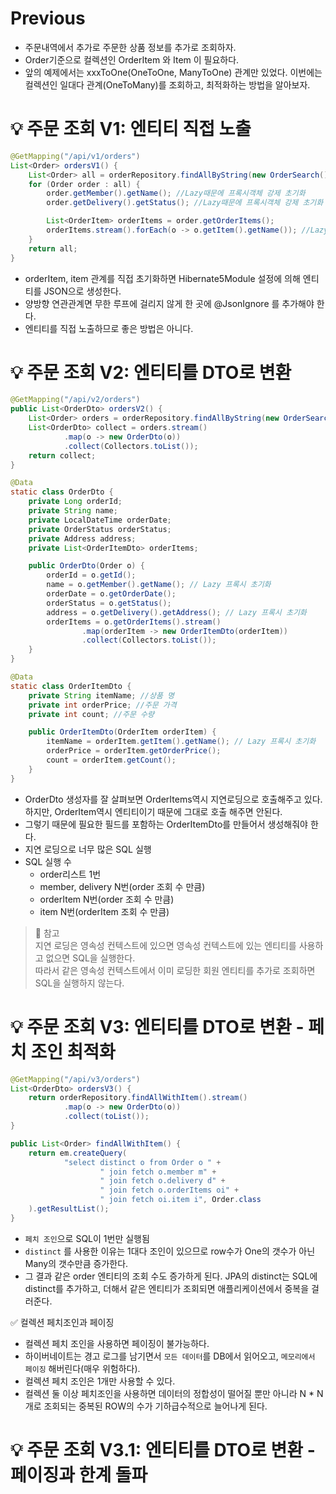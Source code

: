 # Previous
* 주문내역에서 추가로 주문한 상품 정보를 추가로 조회하자.
* Order기준으로 컬렉션인 OrderItem 와 Item 이 필요하다.
* 앞의 예제에서는 xxxToOne(OneToOne, ManyToOne) 관계만 있었다. 이번에는 컬렉션인 일대다 관계(OneToMany)를 조회하고, 최적화하는 방법을 알아보자.

# 💡 주문 조회 V1: 엔티티 직접 노출
```java
@GetMapping("/api/v1/orders")
List<Order> ordersV1() {
    List<Order> all = orderRepository.findAllByString(new OrderSearch());
    for (Order order : all) {
        order.getMember().getName(); //Lazy때문에 프록시객체 강제 초기화
        order.getDelivery().getStatus(); //Lazy때문에 프록시객체 강제 초기화

        List<OrderItem> orderItems = order.getOrderItems();
        orderItems.stream().forEach(o -> o.getItem().getName()); //Lazy때문에 프록시객체 강제 초기화(OrderItem, Item 둘 동시에)
    }
    return all;
}
```
* orderItem, item 관계를 직접 초기화하면 Hibernate5Module 설정에 의해 엔티티를 JSON으로 생성한다.
* 양방향 연관관계면 무한 루프에 걸리지 않게 한 곳에 @JsonIgnore 를 추가해야 한다.
* 엔티티를 직접 노출하므로 좋은 방법은 아니다.

# 💡 주문 조회 V2: 엔티티를 DTO로 변환
```java
@GetMapping("/api/v2/orders")
public List<OrderDto> ordersV2() {
    List<Order> orders = orderRepository.findAllByString(new OrderSearch());
    List<OrderDto> collect = orders.stream()
            .map(o -> new OrderDto(o))
            .collect(Collectors.toList());
    return collect;
}

@Data
static class OrderDto {
    private Long orderId;
    private String name;
    private LocalDateTime orderDate;
    private OrderStatus orderStatus;
    private Address address;
    private List<OrderItemDto> orderItems;

    public OrderDto(Order o) {
        orderId = o.getId();
        name = o.getMember().getName(); // Lazy 프록시 초기화
        orderDate = o.getOrderDate();
        orderStatus = o.getStatus();
        address = o.getDelivery().getAddress(); // Lazy 프록시 초기화
        orderItems = o.getOrderItems().stream()
                .map(orderItem -> new OrderItemDto(orderItem))
                .collect(Collectors.toList());
    }
}

@Data
static class OrderItemDto {
    private String itemName; //상품 명
    private int orderPrice; //주문 가격
    private int count; //주문 수량

    public OrderItemDto(OrderItem orderItem) {
        itemName = orderItem.getItem().getName(); // Lazy 프록시 초기화
        orderPrice = orderItem.getOrderPrice();
        count = orderItem.getCount();
    }
}
```
* OrderDto 생성자를 잘 살펴보면 OrderItems역시 지연로딩으로 호출해주고 있다. 하지만, OrderItem역시 엔티티이기 때문에 그대로 호출 해주면 안된다. 
* 그렇기 때문에 필요한 필드를 포함하는 OrderItemDto를 만들어서 생성해줘야 한다.
* 지연 로딩으로 너무 많은 SQL 실행
* SQL 실행 수
  * order리스트 1번
  * member, delivery N번(order 조회 수 만큼)
  * orderItem N번(order 조회 수 만큼)
  * item N번(orderItem 조회 수 만큼)

> 📌 참고  
> 지연 로딩은 영속성 컨텍스트에 있으면 영속성 컨텍스트에 있는 엔티티를 사용하고 없으면 SQL을 실행한다.    
> 따라서 같은 영속성 컨텍스트에서 이미 로딩한 회원 엔티티를 추가로 조회하면 SQL을 실행하지 않는다.

# 💡 주문 조회 V3: 엔티티를 DTO로 변환 - 페치 조인 최적화
```java
@GetMapping("/api/v3/orders")
List<OrderDto> ordersV3() {
    return orderRepository.findAllWithItem().stream()
            .map(o -> new OrderDto(o))
            .collect(toList());
}
```
```java
public List<Order> findAllWithItem() {
    return em.createQuery(
            "select distinct o from Order o " +
                    " join fetch o.member m" +
                    " join fetch o.delivery d" +
                    " join fetch o.orderItems oi" +
                    " join fetch oi.item i", Order.class
    ).getResultList();
}
```
* `페치 조인`으로 SQL이 1번만 실행됨
* `distinct` 를 사용한 이유는 1대다 조인이 있으므로 row수가 One의 갯수가 아닌 Many의 갯수만큼 증가한다.
*  그 결과 같은 order 엔티티의 조회 수도 증가하게 된다. JPA의 distinct는 SQL에 distinct를 추가하고, 더해서 같은 엔티티가 조회되면 애플리케이션에서 중복을 걸러준다.

✅ 컬렉션 페치조인과 페이징
* 컬렉션 페치 조인을 사용하면 페이징이 불가능하다.
* 하이버네이트는 경고 로그를 남기면서 `모든 데이터`를 DB에서 읽어오고, `메모리에서 페이징` 해버린다(매우 위험하다).
* 컬렉션 페치 조인은 1개만 사용할 수 있다. 
* 컬렉션 둘 이상 페치조인을 사용하면 데이터의 정합성이 떨어질 뿐만 아니라 N * N개로 조회되는 중복된 ROW의 수가 기하급수적으로 늘어나게 된다. 

# 💡 주문 조회 V3.1: 엔티티를 DTO로 변환 - 페이징과 한계 돌파
